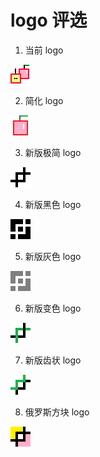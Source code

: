 # logo 评选

1. 当前 logo

![testcase](../_snapshot/32/logo.png)

2. 简化 logo

![testcase](../_snapshot/32/logo0.png)

3. 新版极简 logo

![testcase](../_snapshot/32/logo1.png)

4. 新版黑色 logo

![testcase](../_snapshot/32/logo2.png)

5. 新版灰色 logo

![testcase](../_snapshot/32/logo3.png)

6. 新版变色 logo

![testcase](../_snapshot/32/logo4.png)

7. 新版齿状 logo

![testcase](../_snapshot/32/logo5.png)

8. 俄罗斯方块 logo

![testcase](../_snapshot/32/logo6.png)